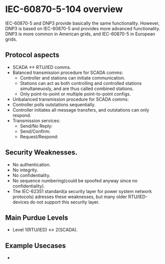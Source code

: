 # IEC-60870-5-104 overview
IEC-60870-5 and DNP3 provide basically the same functionality. However, DNP3 is based on IEC-60870-5 and provides more advanced functionality. DNP3 is more common in American grids, and IEC-60870-5 in European grids.

## Protocol aspects
- SCADA <-> RTU/IED comms.
- Balanced transmission procedure for SCADA comms:
  - Controller and stations can initiate communication.
  - Stations can act as both controlling and controlled stations simultaneuosly, and are thus called combined stations.
  - Only point-to-point or multiple point-to-point configs.  
-  Unbalanced transmission procedure for SCADA comms:
  - Controller polls outstations sequentially.
  - Controller initiates all message transfers, and outstations can only respond.
- Transmission services:
  - Send/No Reply:
  - Send/Confirm:
  - Request/Respond:  

## Security Weaknesses.
- No authentication.
- No integrity.
- No confidentiality.
- No sequence numbering(could be spoofed anyway since no confidentiality).
- The IEC-62351 standard(a security layer for power system network protocols) adresses these weaknesses, but many older RTU/IED-devices do not support this security layer. 

## Main Purdue Levels
- Level 1(RTU/IED) <-> 2(SCADA).

## Example Usecases
- 
